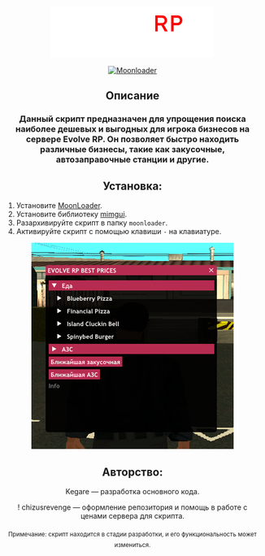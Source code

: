 <div align="center">

![img-logo]

[![Moonloader][img-ml]][url-ml]

## Описание

### Данный скрипт предназначен для упрощения поиска наиболее дешевых и выгодных для игрока бизнесов на сервере Evolve RP. Он позволяет быстро находить различные бизнесы, такие как закусочные, автозаправочные станции и другие.



## Установка:

<div align="left">

1. Установите [MoonLoader](https://www.blast.hk/threads/13305/).
2. Установите библиотеку [mimgui](https://github.com/THE-FYP/mimgui).
3. Разархивируйте скрипт в папку `moonloader`.
4. Активируйте скрипт с помощью клавиши `-` на клавиатуре.

<div align="center">

![img-example]

## Авторство:

Kegare — разработка основного кода.

! chizusrevenge — оформление репозитория и помощь в работе с ценами сервера для скрипта.

<sub>Примечание: скрипт находится в стадии разработки, и его функциональность может измениться.</sub>

<div align="left">


<!-- Images -->
[img-example]: <https://github.com/THE-KEGARE/ERPBP/blob/main/scr/images/menu_example.png>
[img-logo]: <https://github.com/THE-KEGARE/ERPBP/blob/main/scr/images/logo.png>
[img-ml]: <https://img.shields.io/badge/%D1%81%D0%BA%D1%80%D0%B8%D0%BF%D1%82_%D0%B4%D0%BB%D1%8F_moonloader-re?style=for-the-badge&logo=moonrepo&logoColor=white&color=black>


<!-- URLs -->
[url-ml]: <https://www.blast.hk/threads/13305/>
